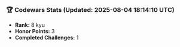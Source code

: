 ### 🏆 Codewars Stats (Updated: 2025-08-04 18:14:10 UTC)

- **Rank:** 8 kyu
- **Honor Points:** 3
- **Completed Challenges:** 1
